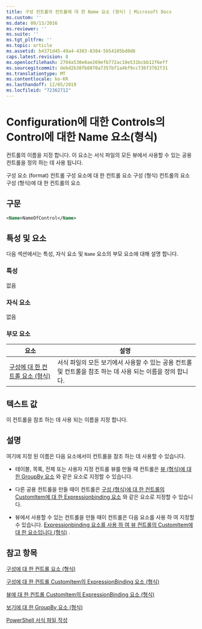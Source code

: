 ```yaml
---
title: 구성 컨트롤의 컨트롤에 대 한 Name 요소 (형식) | Microsoft Docs
ms.custom: ''
ms.date: 09/13/2016
ms.reviewer: ''
ms.suite: ''
ms.tgt_pltfrm: ''
ms.topic: article
ms.assetid: b4371d45-49a4-4303-8384-5b54105bd0d6
caps.latest.revision: 8
ms.openlocfilehash: 2704a530e0ae269efb772ac10e531bcbb12f6eff
ms.sourcegitcommit: debd2b38fb8070a7357bf1a4bf9cc736f3702f31
ms.translationtype: MT
ms.contentlocale: ko-KR
ms.lasthandoff: 12/05/2019
ms.locfileid: "72362712"
---
```

# <a name="name-element-for-control-for-controls-for-configuration-format"></a>Configuration에 대한 Controls의 Control에 대한 Name 요소(형식)

컨트롤의 이름을 지정 합니다. 이 요소는 서식 파일의 모든 뷰에서 사용할 수 있는 공용 컨트롤을 정의 하는 데 사용 됩니다.

구성 요소 (format) 컨트롤 구성 요소에 대 한 컨트롤 요소 구성 (형식) 컨트롤의 요소 구성 (형식)에 대 한 컨트롤의 요소

## <a name="syntax"></a>구문

```xml
<Name>NameOfControl</Name>

```

## <a name="attributes-and-elements"></a>특성 및 요소

다음 섹션에서는 특성, 자식 요소 및 `Name` 요소의 부모 요소에 대해 설명 합니다.

### <a name="attributes"></a>특성

없음

### <a name="child-elements"></a>자식 요소

없음

### <a name="parent-elements"></a>부모 요소

|요소|설명|
|-------------|-----------------|
|[구성에 대 한 컨트롤 요소 (형식)](./control-element-for-controls-for-configuration-format.md)|서식 파일의 모든 보기에서 사용할 수 있는 공용 컨트롤 및 컨트롤을 참조 하는 데 사용 되는 이름을 정의 합니다.|

## <a name="text-value"></a>텍스트 값

이 컨트롤을 참조 하는 데 사용 되는 이름을 지정 합니다.

## <a name="remarks"></a>설명

여기에 지정 된 이름은 다음 요소에서이 컨트롤을 참조 하는 데 사용할 수 있습니다.

- 테이블, 목록, 전체 또는 사용자 지정 컨트롤 뷰를 만들 때 컨트롤은 [뷰 (형식)에 대 한 GroupBy 요소](./groupby-element-for-view-format.md) 와 같은 요소로 지정할 수 있습니다.

- 다른 공용 컨트롤을 만들 때이 컨트롤은 [구성 (형식)에 대 한 컨트롤의 CustomItem에 대 한 Expressionbinding 요소](./expressionbinding-element-for-customitem-for-controls-for-configuration-format.md) 와 같은 요소로 지정할 수 있습니다.

- 뷰에서 사용할 수 있는 컨트롤을 만들 때이 컨트롤은 다음 요소를 사용 하 여 지정할 수 있습니다. [Expressionbinding 요소를 사용 하 여 뷰 컨트롤의 CustomItem에 대 한 요소입니다 (형식)](./expressionbinding-element-for-customitem-for-controls-for-view-format.md) .

## <a name="see-also"></a>참고 항목

[구성에 대 한 컨트롤 요소 (형식)](./control-element-for-controls-for-configuration-format.md)

[구성에 대 한 컨트롤 CustomItem의 ExpressionBinding 요소 (형식)](./expressionbinding-element-for-customitem-for-controls-for-configuration-format.md)

[뷰에 대 한 컨트롤 CustomItem의 ExpressionBinding 요소 (형식)](./expressionbinding-element-for-customitem-for-controls-for-view-format.md)

[보기에 대 한 GroupBy 요소 (형식)](./groupby-element-for-view-format.md)

[PowerShell 서식 파일 작성](./writing-a-powershell-formatting-file.md)

